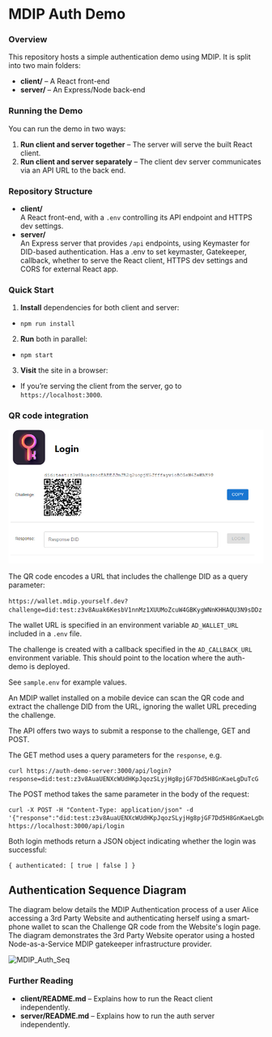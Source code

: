 # MDIP Auth Demo

### Overview
This repository hosts a simple authentication demo using MDIP. It is split into two main folders:

- **client/** – A React front-end
- **server/** – An Express/Node back-end

### Running the Demo

You can run the demo in two ways:

1. **Run client and server together** – The server will serve the built React client.
2. **Run client and server separately** – The client dev server communicates via an API URL to the back end.

### Repository Structure

- **client/**  
  A React front-end, with a `.env` controlling its API endpoint and HTTPS dev settings.
- **server/**  
  An Express server that provides `/api` endpoints, using Keymaster for DID-based authentication. Has a .env to set keymaster, Gatekeeper, callback, whether to serve the React client, HTTPS dev settings and CORS for external React app.

### Quick Start

1. **Install** dependencies for both client and server:
  - `npm run install`  

2. **Run** both in parallel:
  - `npm start`  

3. **Visit** the site in a browser:
  - If you’re serving the client from the server, go to `https://localhost:3000`.

### QR code integration

![login page](login.png)

The QR code encodes a URL that includes the challenge DID as a query parameter:

`https://wallet.mdip.yourself.dev?challenge=did:test:z3v8Auak6KesbV1nnMz1XUUMoZcuW4GBKygWNnKHHAQU3N9sDDz`

The wallet URL is specified in an environment variable `AD_WALLET_URL` included in a `.env` file.

The challenge is created with a callback specified in the `AD_CALLBACK_URL` environment variable. This should point to the location where the auth-demo is deployed.

See `sample.env` for example values.

An MDIP wallet installed on a mobile device can scan the QR code and extract the challenge DID from the URL, ignoring the wallet URL preceding the challenge.


The API offers two ways to submit a response to the challenge, GET and POST.

The GET method uses a query parameters for the `response`, e.g.

```
curl https://auth-demo-server:3000/api/login?response=did:test:z3v8AuaUENXcWUdHKpJqozSLyjHg8pjGF7Dd5H8GnKaeLgDuTcG
```

The POST method takes the same parameter in the body of the request:

```
curl -X POST -H "Content-Type: application/json" -d '{"response":"did:test:z3v8AuaUENXcWUdHKpJqozSLyjHg8pjGF7Dd5H8GnKaeLgDuTcG"}' https://localhost:3000/api/login
```

Both login methods return a JSON object indicating whether the login was successful:
```
{ authenticated: [ true | false ] }
```

## Authentication Sequence Diagram

The diagram below details the MDIP Authentication process of a user Alice accessing a 3rd Party Website and authenticating herself using a smart-phone wallet to scan the Challenge QR code from the Website's login page. The diagram demonstrates the 3rd Party Website operator using a hosted Node-as-a-Service MDIP gatekeeper infrastructure provider.

![MDIP_Auth_Seq](https://github.com/user-attachments/assets/064d1fbf-1d96-4284-b739-bd17e78d159b)

### Further Reading
- **client/README.md** – Explains how to run the React client independently.
- **server/README.md** – Explains how to run the auth server independently.
